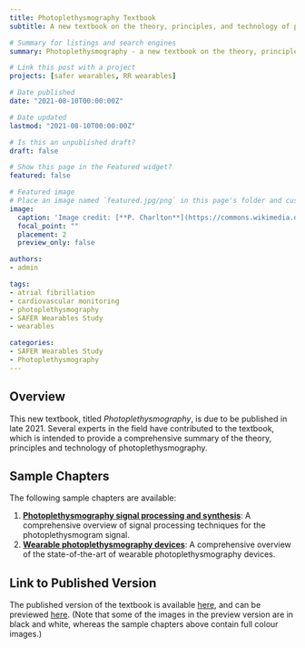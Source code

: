 ```yaml
---
title: Photoplethysmography Textbook
subtitle: A new textbook on the theory, principles, and technology of photoplethysmography.

# Summary for listings and search engines
summary: Photoplethysmography - a new textbook on the theory, principles, and technology of photoplethysmography (including sample chapters).

# Link this post with a project
projects: [safer wearables, RR wearables]

# Date published
date: "2021-08-10T00:00:00Z"

# Date updated
lastmod: "2021-08-10T00:00:00Z"

# Is this an unpublished draft?
draft: false

# Show this page in the Featured widget?
featured: false

# Featured image
# Place an image named `featured.jpg/png` in this page's folder and customize its options here.
image:
  caption: 'Image credit: [**P. Charlton**](https://commons.wikimedia.org/wiki/File:Photoplethysmogram_signal_components.svg) ([CC BY 4.0](https://creativecommons.org/licenses/by/4.0/))'
  focal_point: ""
  placement: 2
  preview_only: false

authors:
- admin

tags:
- atrial fibrillation
- cardiovascular monitoring
- photoplethysmography
- SAFER Wearables Study
- wearables

categories:
- SAFER Wearables Study
- Photoplethysmography
---
```


## Overview

This new textbook, titled _Photoplethysmography_, is due to be published in late 2021. Several experts in the field have contributed to the textbook, which is intended to provide a comprehensive summary of the theory, principles and technology of photoplethysmography.

## Sample Chapters

The following sample chapters are available:
1. **[Photoplethysmography signal processing and synthesis](/publication/ppg_sig_proc_chapter/)**: A comprehensive overview of signal processing techniques for the photoplethysmogram signal.
2. **[Wearable photoplethysmography devices](/publication/wearable_ppg_chapter/)**: A comprehensive overview of the state-of-the-art of wearable photoplethysmography devices.

## Link to Published Version

The published version of the textbook is available [here](https://www.elsevier.com/books/photoplethysmography/kyriacou/978-0-12-823374-0), and can be previewed [here](https://www.google.co.uk/books/edition/_/d8wnEAAAQBAJ?gbpv=1). (Note that some of the images in the preview version are in black and white, whereas the sample chapters above contain full colour images.)